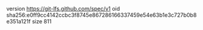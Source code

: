version https://git-lfs.github.com/spec/v1
oid sha256:e0ff9cc4142ccbc3f8745e867286166337459e54e63b1e3c727b0b8e351a121f
size 811

